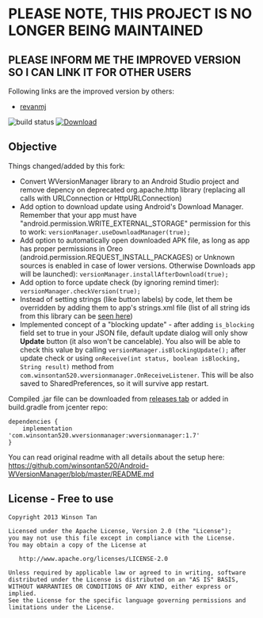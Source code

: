 PLEASE NOTE, THIS PROJECT IS NO LONGER BEING MAINTAINED
====================
## PLEASE INFORM ME THE IMPROVED VERSION SO I CAN LINK IT FOR OTHER USERS

Following links are the improved version by others:
- [revanmj](https://github.com/revanmj/Android-WVersionManager)

![build status](https://travis-ci.org/revanmj/Android-WVersionManager.svg?branch=master)  [![Download](https://api.bintray.com/packages/revanmj/Android-WVersionManager/com.winsontan520.wversionmanager/images/download.svg) ](https://bintray.com/revanmj/Android-WVersionManager/com.winsontan520.wversionmanager/_latestVersion)

## Objective
Things changed/added by this fork:
- Convert WVersionManager library to an Android Studio project and remove depency on deprecated org.apache.http library (replacing all calls with URLConnection or HttpURLConnection)
- Add option to download update using Android's Download Manager. Remember that your app must have "android.permission.WRITE_EXTERNAL_STORAGE" permission for this to work:
`versionManager.useDownloadManager(true);`
- Add option to automatically open downloaded APK file, as long as app has proper permissions in Oreo (android.permission.REQUEST_INSTALL_PACKAGES) or Unknown sources is enabled in case of lower versions. Otherwise Downloads app will be launched):
`versionManager.installAfterDownload(true);`
- Add option to force update check (by ignoring remind timer): `versionManager.checkVersion(true);`
- Instead of setting strings (like button labels) by code, let them be overridden by adding them to app's strings.xml file (list of all string ids from this library can be [seen here](https://github.com/revanmj/Android-WVersionManager/blob/master/library/wversionmanager/src/main/res/values/strings.xml))
- Implemented concept of a "blocking update" - after adding `is_blocking` field set to true in your JSON file, default update dialog will only show **Update** button (it also won't be cancelable). You also will be able to check this value by calling `versionManager.isBlockingUpdate();` after update check or using `onReceive(int status, boolean isBlocking, String result)` method from `com.winsontan520.wversionmanager.OnReceiveListener`. This will be also saved to SharedPreferences, so it will survive app restart.

Compiled .jar file can be downloaded from [releases tab](https://github.com/revanmj/Android-WVersionManager/releases) or added in build.gradle from jcenter repo:
```
dependencies {
    implementation 'com.winsontan520.wversionmanager:wversionmanager:1.7'
}
```

You can read original readme with all details about the setup here: https://github.com/winsontan520/Android-WVersionManager/blob/master/README.md
		
## License - Free to use
    Copyright 2013 Winson Tan
    
    Licensed under the Apache License, Version 2.0 (the "License");
    you may not use this file except in compliance with the License.
    You may obtain a copy of the License at
    
       http://www.apache.org/licenses/LICENSE-2.0
    
    Unless required by applicable law or agreed to in writing, software
    distributed under the License is distributed on an "AS IS" BASIS,
    WITHOUT WARRANTIES OR CONDITIONS OF ANY KIND, either express or implied.
    See the License for the specific language governing permissions and
    limitations under the License.
